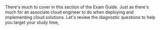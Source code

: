 There's much to cover in this section of the Exam Guide. Just as there's much for an associate cloud engineer to do when deploying and implementing cloud solutions. Let's review the diagnostic questions to help you target your study time,